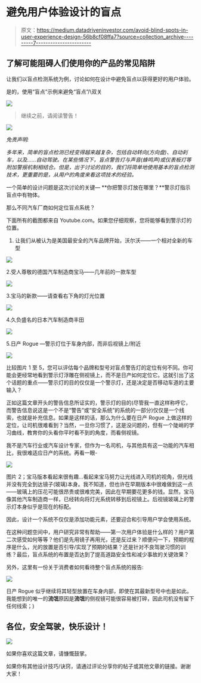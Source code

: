 # 避免用户体验设计的盲点

> 原文：<https://medium.datadriveninvestor.com/avoid-blind-spots-in-user-experience-design-56b8cf08ffa7?source=collection_archive---------7----------------------->

## 了解可能阻碍人们使用你的产品的常见陷阱

让我们以盲点检测系统为例，讨论如何在设计中避免盲点以获得更好的用户体验。

是的，使用“盲点”示例来避免“盲点”/\双关

![](img/a2b8654b4cd0e2e5ed7e9c11fc27508e.png)

> 继续之前，请阅读警告！

![](img/6e574307707b7b1234d630acf69a0a5a.png)

*免责声明:*

*多年来，简单的盲点检测已经变得越来越复杂，包括自动转向(方向盘)、自动刹车，以及……自动驾驶。在某些情况下，盲点警告灯与声音(蜂鸣声)或仪表板灯等附加警报机制相结合。但是，出于讨论的目的，我们将简单地使用基本的盲点检测技术，更重要的是，从用户的角度来看这项技术的经验。*

一个简单的设计问题是这次讨论的关键— **你把警示灯放在哪里？**警示灯指示盲点中有物体。

那么不同汽车厂商如何定位盲点系统？

下面所有的截图都来自 Youtube.com。如果您仔细观察，您将能够看到警示灯的位置。

1.  让我们从被认为是美国最安全的汽车品牌开始，沃尔沃——一个相对全新的车型

![](img/70af9fa5abdcf394e7015271f98b8674.png)

2.受人尊敬的德国汽车制造商宝马——几年前的一款车型

![](img/361a21394a41fa2036f74bbec4b2e3e0.png)

3.宝马的新款——请查看右下角的灯光位置

![](img/25dea5dc5ee88e54fae89e79cb914db9.png)

4.久负盛名的日本汽车制造商丰田

![](img/0d53fed2fb37ba402b50625bc266d88c.png)

5.日产 Rogue —警示灯位于车身内部，而非后视镜上/附近

![](img/427307faa6d7fc6d3b20239a2159dd6e.png)

比较图片 1 至 5，您可以评估每个品牌和型号对盲点警告灯的定位有何不同。你可能会更经常地看到警示灯浮雕在侧视镜上，而不是日产如何定位它。这就引出了这个话题的重点——警示灯的目的仅仅是一个警示灯，还是决定是否移动车道的主要输入？

正如这篇文章开头的警告信息所证实的，警示灯的目的(尽管我一直这样称呼它，而警告信息说这是一个不是“警告”或“安全系统”的系统的一部分)仅仅是一个线索，也就是补充信息。如果是这样的话，那么为什么要在日产 Rogue 上做这样的定位，让司机很难看到？当然，一旦你习惯了，这是没问题的，但有一个陡峭的学习曲线，教育你的头看你平时看不到的角度，而看侧视镜。

我不是汽车行业或汽车设计专家，但作为一名司机，与其他具有这一功能的汽车相比，我很难适应日产的系统。再看一眼-

![](img/44cf7192ec212df6cb16f8617b72228b.png)

图片 2；宝马版本看起来很有趣…看起来宝马努力让光线进入司机的视角，但光线并没有完全到达镜子(玻璃)本身。我不知道，但也许在早期版本中很难做到这一点——玻璃上的压花可能很昂贵或很难完美，因此在早期要花更多的钱。显然，宝马像其他汽车制造商一样，已经转向将灯光系统转移到后视镜上。后视镜玻璃上的警示灯本身似乎是现在的标配。

因此，设计一个系统不仅仅是添加功能元素，还要迎合和引导用户学会使用系统。

在这种问题空间中，用户研究非常有帮助——第一次用户体验是什么样的？用户第二次感受如何等等？他们是先用镜子再用光，还是反过来？顺便问一下，预期的程序是什么，光的放置是否引导/实现了预期的结果？还是针对不良驾驶习惯的训练？最后，盲点系统的布置是否达到了提高道路安全性和减少事故的关键效果？

另外，这里有一份关于消费者如何看待整个盲点系统的报告:

![](img/b6f9c804e91e729fc55990292ebe5a6e.png)

日产 Rogue 似乎继续将其轻型放置在车身内部，即使在其最新型号中也是如此。我能想到的唯一的**流氓**原因是**流氓**的侧视镜可能很容易被打碎，因此司机没有留下任何线索；)

## 各位，安全驾驶，快乐设计！

![](img/a13c89bca5bd1ea52c2f38d5822dade6.png)

如果你喜欢这篇文章，请慷慨鼓掌。

如果你有其他设计技巧/诀窍，请通过评论分享你的帖子或其他文章的链接。谢谢大家！